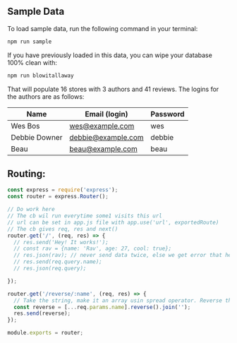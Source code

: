 ## Sample Data

To load sample data, run the following command in your terminal:

```bash
npm run sample
```

If you have previously loaded in this data, you can wipe your database 100% clean with:

```bash
npm run blowitallaway
```

That will populate 16 stores with 3 authors and 41 reviews. The logins for the authors are as follows:

|Name|Email (login)|Password|
|---|---|---|
|Wes Bos|wes@example.com|wes|
|Debbie Downer|debbie@example.com|debbie|
|Beau|beau@example.com|beau|


## Routing:

```js 
const express = require('express');
const router = express.Router();

// Do work here
// The cb wil run everytime some1 visits this url
// url can be set in app.js file with app.use('url', exportedRoute)
// The cb gives req, res and next()
router.get('/', (req, res) => {
  // res.send('Hey! It works!');
  // const rav = {name: 'Rav', age: 27, cool: true};
  // res.json(rav); // never send data twice, else we get error that headers are already sent
  // res.send(req.query.name);
  // res.json(req.query);

});

router.get('/reverse/:name', (req, res) => {
  // Take the string, make it an array usin spread operator. Reverse the array and then join it back as a string.
  const reverse = [...req.params.name].reverse().join(''); 
  res.send(reverse);
});

module.exports = router;
```
